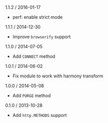 1.1.2 / 2016-01-17


  * perf: enable strict mode

1.1.1 / 2014-12-30


  * Improve `browserify` support

1.1.0 / 2014-07-05


  * Add `CONNECT` method
 
1.0.1 / 2014-06-02


  * Fix module to work with harmony transform

1.0.0 / 2014-05-08


  * Add `PURGE` method

0.1.0 / 2013-10-28


  * Add `http.METHODS` support
